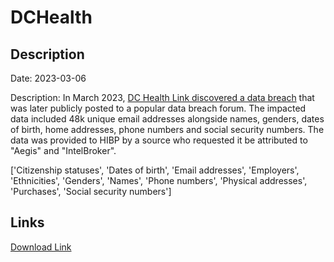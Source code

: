 # DCHealth

## Description

Date: 2023-03-06

Description:
In March 2023, <a href="https://cyberscoop.com/dc-health-link-breach-russia-hacker-congress/" target="_blank" rel="noopener">DC Health Link discovered a data breach</a> that was later publicly posted to a popular data breach forum. The impacted data included 48k unique email addresses alongside names, genders, dates of birth, home addresses, phone numbers and social security numbers. The data was provided to HIBP by a source who requested it be attributed to &quot;Aegis&quot; and &quot;IntelBroker&quot;.


['Citizenship statuses', 'Dates of birth', 'Email addresses', 'Employers', 'Ethnicities', 'Genders', 'Names', 'Phone numbers', 'Physical addresses', 'Purchases', 'Social security numbers']

## Links

[Download Link](https://link-to.net/1229997/910.221226436178/dynamic/?r=ZGNoZWFsdGhsaW5rLmNvbQ==)
